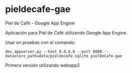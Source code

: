 pieldecafe-gae
==============

Piel de Café - Google App Engine

Aplicación para Piel de Café utilizando Google App Engine.

Usar en pruebas con el comando:

    dev_appserver.py --host 0.0.0.0 --port 8080 --datastore_path=data/pieldecafe.sqlite pielDeCafe-gae

Primera versión utilizando webapp2
